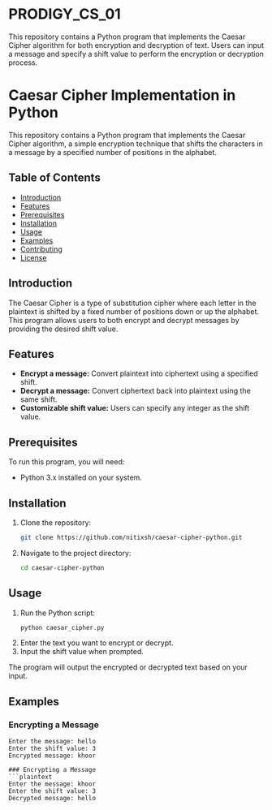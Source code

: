 # PRODIGY_CS_01
This repository contains a Python program that implements the Caesar Cipher algorithm for both encryption and decryption of text. Users can input a message and specify a shift value to perform the encryption or decryption process.
# Caesar Cipher Implementation in Python

This repository contains a Python program that implements the Caesar Cipher algorithm, a simple encryption technique that shifts the characters in a message by a specified number of positions in the alphabet.

## Table of Contents
- [Introduction](#introduction)
- [Features](#features)
- [Prerequisites](#prerequisites)
- [Installation](#installation)
- [Usage](#usage)
- [Examples](#examples)
- [Contributing](#contributing)
- [License](#license)

## Introduction
The Caesar Cipher is a type of substitution cipher where each letter in the plaintext is shifted by a fixed number of positions down or up the alphabet. This program allows users to both encrypt and decrypt messages by providing the desired shift value.

## Features
- **Encrypt a message:** Convert plaintext into ciphertext using a specified shift.
- **Decrypt a message:** Convert ciphertext back into plaintext using the same shift.
- **Customizable shift value:** Users can specify any integer as the shift value.

## Prerequisites
To run this program, you will need:
- Python 3.x installed on your system.

## Installation
1. Clone the repository:
    ```bash
    git clone https://github.com/nitixsh/caesar-cipher-python.git
    ```
2. Navigate to the project directory:
    ```bash
    cd caesar-cipher-python
    ```

## Usage
1. Run the Python script:
    ```bash
    python caesar_cipher.py
    ```
2. Enter the text you want to encrypt or decrypt.
3. Input the shift value when prompted.

The program will output the encrypted or decrypted text based on your input.

## Examples
### Encrypting a Message
```plaintext
Enter the message: hello
Enter the shift value: 3
Encrypted message: khoor

### Encrypting a Message
```plaintext
Enter the message: khoor
Enter the shift value: 3
Decrypted message: hello

